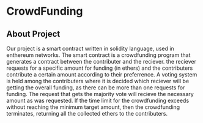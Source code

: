 # CrowdFunding

## About Project

Our project is a smart contract written in solidity language, used in enthereum networks. The smart contract is a crowdfunding program that generates a contract between the contributer and the reciever. the reciever requests for a specific amount for funding (in ethers) and the contributers contribute a certain amount according to their preferrence. A voting system is held among the contributers where it is decided which reciever will be getting the overall funding, as there can be more than one requests for funding. The request that gets the majority vote will recieve the necessary amount as was requested. If the time limit for the crowdfunding exceeds without reaching the minimum target amount, then the crowdfunding terminates, returning all the collected ethers to the contributers. 
